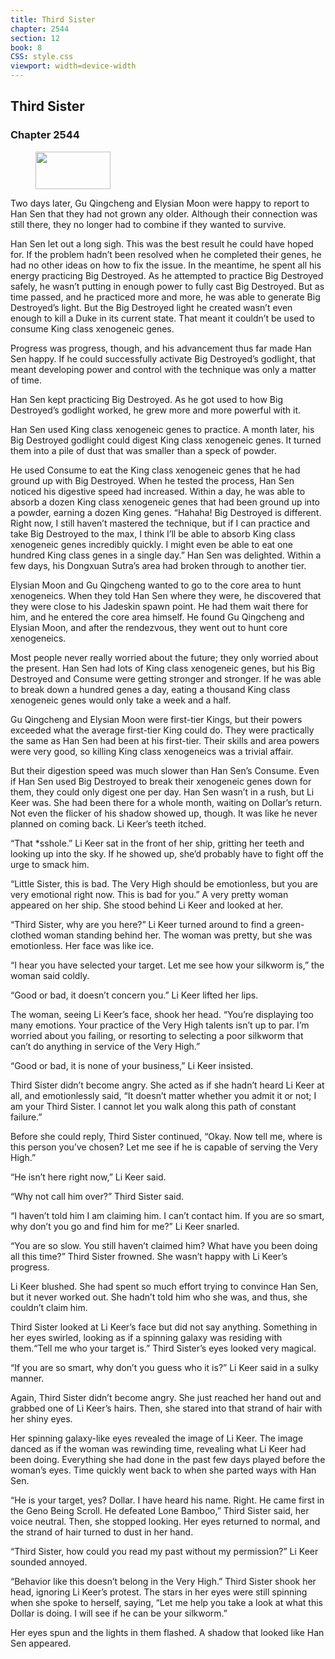 ```yaml
---
title: Third Sister
chapter: 2544
section: 12
book: 8
CSS: style.css
viewport: width=device-width
---
```


## Third Sister

### Chapter 2544

<figure>
	<img src="../Images/gem.gif" alt="" id="gem" width="120" height="60" />
</figure>

Two days later, Gu Qingcheng and Elysian Moon were happy to report to Han Sen that they had not grown any older. Although their connection was still there, they no longer had to combine if they wanted to survive.

Han Sen let out a long sigh. This was the best result he could have hoped for. If the problem hadn’t been resolved when he completed their genes, he had no other ideas on how to fix the issue. In the meantime, he spent all his energy practicing Big Destroyed. As he attempted to practice Big Destroyed safely, he wasn’t putting in enough power to fully cast Big Destroyed. But as time passed, and he practiced more and more, he was able to generate Big Destroyed’s light. But the Big Destroyed light he created wasn’t even enough to kill a Duke in its current state. That meant it couldn’t be used to consume King class xenogeneic genes.

Progress was progress, though, and his advancement thus far made Han Sen happy. If he could successfully activate Big Destroyed’s godlight, that meant developing power and control with the technique was only a matter of time.

Han Sen kept practicing Big Destroyed. As he got used to how Big Destroyed’s godlight worked, he grew more and more powerful with it.

Han Sen used King class xenogeneic genes to practice. A month later, his Big Destroyed godlight could digest King class xenogeneic genes. It turned them into a pile of dust that was smaller than a speck of powder.

He used Consume to eat the King class xenogeneic genes that he had ground up with Big Destroyed. When he tested the process, Han Sen noticed his digestive speed had increased. Within a day, he was able to absorb a dozen King class xenogeneic genes that had been ground up into a powder, earning a dozen King genes. “Hahaha! Big Destroyed is different. Right now, I still haven’t mastered the technique, but if I can practice and take Big Destroyed to the max, I think I’ll be able to absorb King class xenogeneic genes incredibly quickly. I might even be able to eat one hundred King class genes in a single day.” Han Sen was delighted. Within a few days, his Dongxuan Sutra’s area had broken through to another tier.

Elysian Moon and Gu Qingcheng wanted to go to the core area to hunt xenogeneics. When they told Han Sen where they were, he discovered that they were close to his Jadeskin spawn point. He had them wait there for him, and he entered the core area himself. He found Gu Qingcheng and Elysian Moon, and after the rendezvous, they went out to hunt core xenogeneics.

Most people never really worried about the future; they only worried about the present. Han Sen had lots of King class xenogeneic genes, but his Big Destroyed and Consume were getting stronger and stronger. If he was able to break down a hundred genes a day, eating a thousand King class xenogeneic genes would only take a week and a half.

Gu Qingcheng and Elysian Moon were first-tier Kings, but their powers exceeded what the average first-tier King could do. They were practically the same as Han Sen had been at his first-tier. Their skills and area powers were very good, so killing King class xenogeneics was a trivial affair.

But their digestion speed was much slower than Han Sen’s Consume. Even if Han Sen used Big Destroyed to break their xenogeneic genes down for them, they could only digest one per day. Han Sen wasn’t in a rush, but Li Keer was. She had been there for a whole month, waiting on Dollar’s return. Not even the flicker of his shadow showed up, though. It was like he never planned on coming back. Li Keer’s teeth itched.

“That *sshole.” Li Keer sat in the front of her ship, gritting her teeth and looking up into the sky. If he showed up, she’d probably have to fight off the urge to smack him.

“Little Sister, this is bad. The Very High should be emotionless, but you are very emotional right now. This is bad for you.” A very pretty woman appeared on her ship. She stood behind Li Keer and looked at her.

“Third Sister, why are you here?” Li Keer turned around to find a green-clothed woman standing behind her. The woman was pretty, but she was emotionless. Her face was like ice.

“I hear you have selected your target. Let me see how your silkworm is,” the woman said coldly.

“Good or bad, it doesn’t concern you.” Li Keer lifted her lips.

The woman, seeing Li Keer’s face, shook her head. “You’re displaying too many emotions. Your practice of the Very High talents isn’t up to par. I’m worried about you failing, or resorting to selecting a poor silkworm that can’t do anything in service of the Very High.”

“Good or bad, it is none of your business,” Li Keer insisted.

Third Sister didn’t become angry. She acted as if she hadn’t heard Li Keer at all, and emotionlessly said, “It doesn’t matter whether you admit it or not; I am your Third Sister. I cannot let you walk along this path of constant failure.”

Before she could reply, Third Sister continued, “Okay. Now tell me, where is this person you’ve chosen? Let me see if he is capable of serving the Very High.”

“He isn’t here right now,” Li Keer said.

“Why not call him over?” Third Sister said.

“I haven’t told him I am claiming him. I can’t contact him. If you are so smart, why don’t you go and find him for me?” Li Keer snarled.

“You are so slow. You still haven’t claimed him? What have you been doing all this time?” Third Sister frowned. She wasn’t happy with Li Keer’s progress.

Li Keer blushed. She had spent so much effort trying to convince Han Sen, but it never worked out. She hadn’t told him who she was, and thus, she couldn’t claim him.

Third Sister looked at Li Keer’s face but did not say anything. Something in her eyes swirled, looking as if a spinning galaxy was residing with them.“Tell me who your target is.” Third Sister’s eyes looked very magical.

“If you are so smart, why don’t you guess who it is?” Li Keer said in a sulky manner.

Again, Third Sister didn’t become angry. She just reached her hand out and grabbed one of Li Keer’s hairs. Then, she stared into that strand of hair with her shiny eyes.

Her spinning galaxy-like eyes revealed the image of Li Keer. The image danced as if the woman was rewinding time, revealing what Li Keer had been doing. Everything she had done in the past few days played before the woman’s eyes. Time quickly went back to when she parted ways with Han Sen.

“He is your target, yes? Dollar. I have heard his name. Right. He came first in the Geno Being Scroll. He defeated Lone Bamboo,” Third Sister said, her voice neutral. Then, she stopped looking. Her eyes returned to normal, and the strand of hair turned to dust in her hand.

“Third Sister, how could you read my past without my permission?” Li Keer sounded annoyed.

“Behavior like this doesn’t belong in the Very High.” Third Sister shook her head, ignoring Li Keer’s protest. The stars in her eyes were still spinning when she spoke to herself, saying, “Let me help you take a look at what this Dollar is doing. I will see if he can be your silkworm.”

Her eyes spun and the lights in them flashed. A shadow that looked like Han Sen appeared.